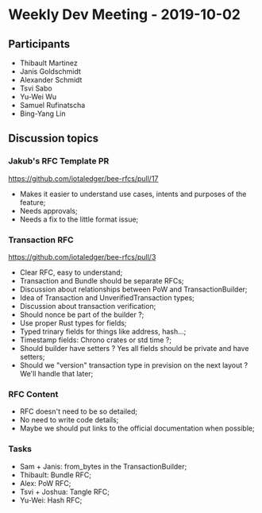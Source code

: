 # Weekly Dev Meeting - 2019-10-02

## Participants
- Thibault Martinez
- Janis Goldschmidt
- Alexander Schmidt
- Tsvi Sabo
- Yu-Wei Wu
- Samuel Rufinatscha
- Bing-Yang Lin

## Discussion topics

### Jakub's RFC Template PR

https://github.com/iotaledger/bee-rfcs/pull/17

- Makes it easier to understand use cases, intents and purposes of the feature;
- Needs approvals;
- Needs a fix to the little format issue;

### Transaction RFC

https://github.com/iotaledger/bee-rfcs/pull/3

- Clear RFC, easy to understand;
- Transaction and Bundle should be separate RFCs;
- Discussion about relationships between PoW and TransactionBuilder;
- Idea of Transaction and UnverifiedTransaction types;
- Discussion about transaction verification;
- Should nonce be part of the builder ?;
- Use proper Rust types for fields;
- Typed trinary fields for things like address, hash...;
- Timestamp fields: Chrono crates or std time ?;
- Should builder have setters ? Yes all fields should be private and have setters;
- Should we "version" transaction type in prevision on the next layout ? We'll handle that later;

### RFC Content

- RFC doesn't need to be so detailed;
- No need to write code details;
- Maybe we should put links to the official documentation when possible;

### Tasks

- Sam + Janis: from_bytes in the TransactionBuilder;
- Thibault: Bundle RFC;
- Alex: PoW RFC;
- Tsvi + Joshua: Tangle RFC;
- Yu-Wei: Hash RFC;
